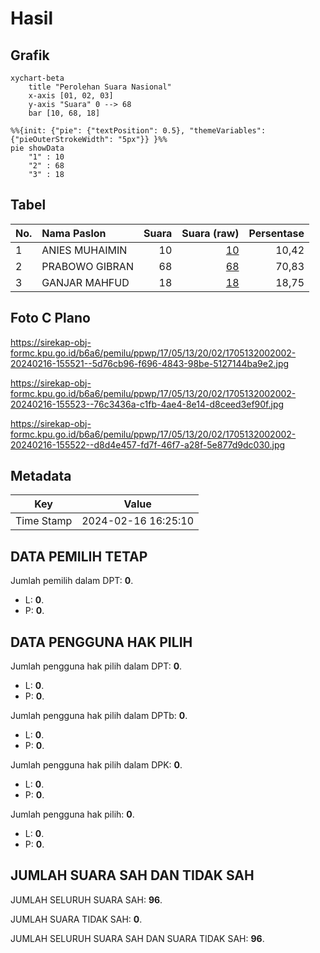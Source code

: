 # Hasil

## Grafik

```mermaid
xychart-beta
    title "Perolehan Suara Nasional"
    x-axis [01, 02, 03]
    y-axis "Suara" 0 --> 68
    bar [10, 68, 18]
```

```mermaid
%%{init: {"pie": {"textPosition": 0.5}, "themeVariables": {"pieOuterStrokeWidth": "5px"}} }%%
pie showData
    "1" : 10
    "2" : 68
    "3" : 18
```

## Tabel

| No. | Nama Paslon    | Suara | Suara (raw) | Persentase |
|:--- |:-------------- | -----:| -----------:| ----------:|
| 1   | ANIES MUHAIMIN | 10    | [10][p-1]   | 10,42      |
| 2   | PRABOWO GIBRAN | 68    | [68][p-2]   | 70,83      |
| 3   | GANJAR MAHFUD  | 18    | [18][p-3]   | 18,75      |


[p-1]: https://github.com/gigit-pemilu/pemilu-2024/blob/main/pilpres/hitung-suara/sub/17-bengkulu/sub/05-seluma/sub/13-ulu-talo/sub/2002-muara-simpur/sub/002-tps/sub/paslon-1.txt
[p-2]: https://github.com/gigit-pemilu/pemilu-2024/blob/main/pilpres/hitung-suara/sub/17-bengkulu/sub/05-seluma/sub/13-ulu-talo/sub/2002-muara-simpur/sub/002-tps/sub/paslon-2.txt
[p-3]: https://github.com/gigit-pemilu/pemilu-2024/blob/main/pilpres/hitung-suara/sub/17-bengkulu/sub/05-seluma/sub/13-ulu-talo/sub/2002-muara-simpur/sub/002-tps/sub/paslon-3.txt

## Foto C Plano

https://sirekap-obj-formc.kpu.go.id/b6a6/pemilu/ppwp/17/05/13/20/02/1705132002002-20240216-155521--5d76cb96-f696-4843-98be-5127144ba9e2.jpg

https://sirekap-obj-formc.kpu.go.id/b6a6/pemilu/ppwp/17/05/13/20/02/1705132002002-20240216-155523--76c3436a-c1fb-4ae4-8e14-d8ceed3ef90f.jpg

https://sirekap-obj-formc.kpu.go.id/b6a6/pemilu/ppwp/17/05/13/20/02/1705132002002-20240216-155522--d8d4e457-fd7f-46f7-a28f-5e877d9dc030.jpg


## Metadata

| Key        | Value               |
| ---------- | ------------------- |
| Time Stamp | 2024-02-16 16:25:10 |


## DATA PEMILIH TETAP

Jumlah pemilih dalam DPT: **0**.
 * L: **0**.
 * P: **0**.

## DATA PENGGUNA HAK PILIH

Jumlah pengguna hak pilih dalam DPT: **0**.
 * L: **0**.
 * P: **0**.

Jumlah pengguna hak pilih dalam DPTb: **0**.
 * L: **0**.
 * P: **0**.

Jumlah pengguna hak pilih dalam DPK: **0**.
 * L: **0**.
 * P: **0**.

Jumlah pengguna hak pilih: **0**.
 * L: **0**.
 * P: **0**.

## JUMLAH SUARA SAH DAN TIDAK SAH

JUMLAH SELURUH SUARA SAH: **96**.

JUMLAH SUARA TIDAK SAH: **0**.

JUMLAH SELURUH SUARA SAH DAN SUARA TIDAK SAH: **96**.


